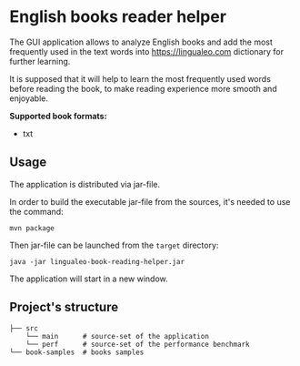 # English books reader helper
The GUI application allows to analyze English books and add the most frequently used in the text words into https://lingualeo.com dictionary for further learning.

It is supposed that it will help to learn the most frequently used words before reading the book, to make reading experience more smooth and enjoyable.

**Supported book formats:**
- txt

## Usage
The application is distributed via jar-file.

In order to build the executable jar-file from the sources, it's needed to use the command:
```shell
mvn package
```
Then jar-file can be launched from the `target` directory:
```shell
java -jar lingualeo-book-reading-helper.jar
```

The application will start in a new window.

## Project's structure
```
├── src
    └── main      # source-set of the application
    └── perf      # source-set of the performance benchmark
└── book-samples  # books samples
```
